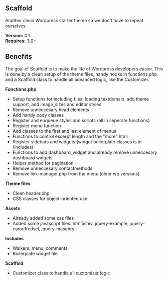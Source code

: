 ## Scaffold

Another clean Wordpress starter theme so we don't have to repeat ourselves.

**Version:** 0.1  
**Requires:** 3.0+  

## Benefits

The goal of Scaffold is to make the life of Wordpress developers easier. This is done by a clean setup of the theme files, handy hooks in functions.php and a Scaffold class to handle all advanced logic, like the Customizer.

**Functions.php**
* Setup functions for including files, loading textdomain, add theme support, add image_sizes and editor styles
* Remove unneccesary head elements
* Add handy body classes
* Register and enqueue styles and scripts (all in seperate functions)
* Register menu function
* Add classes to the first and last element of menus
* Functions to control excerpt length and the "more" html
* Register sidebars and widgets (widget boilerplate classes is in /includes)
* Functions to add dashboard_widget and already remove unneccesary dashboard widgets
* Helper method for pagination
* Remove unneccesary contactmethods
* Remove link-manager.php from the menu (older wp versions)

**Theme files**
* Clean header.php
* CSS classes for object-oriented use

**Assets**
* Already added some css files
* Added some javascript files: html5shiv, jquery-example, jquery-caroufredsel, jquery-masonry

**Includes**
* Walkers: menu, comments
* Boilerplate widget file

**Scaffold**
* Customizer class to handle all cuztomizer logic